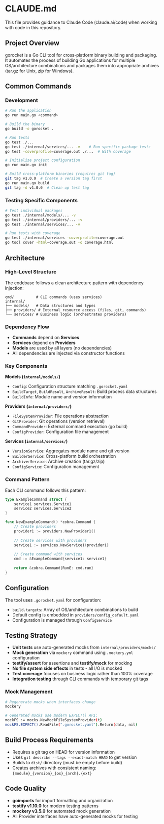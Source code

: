 # CLAUDE.md

This file provides guidance to Claude Code (claude.ai/code) when working with code in this repository.

## Project Overview

gorocket is a Go CLI tool for cross-platform binary building and packaging. It automates the process of building Go applications for multiple OS/architecture combinations and packages them into appropriate archives (tar.gz for Unix, zip for Windows).

## Common Commands

### Development
```bash
# Run the application
go run main.go <command>

# Build the binary
go build -o gorocket .

# Run tests
go test ./...
go test ./internal/services/... -v    # Run specific package tests
go test -coverprofile=coverage.out ./...  # With coverage

# Initialize project configuration
go run main.go init

# Build cross-platform binaries (requires git tag)
git tag v1.0.0  # Create a version tag first
go run main.go build
git tag -d v1.0.0  # Clean up test tag
```

### Testing Specific Components
```bash
# Test individual packages
go test ./internal/models/... -v
go test ./internal/providers/... -v
go test ./internal/services/... -v

# Run tests with coverage
go test ./internal/services -coverprofile=coverage.out
go tool cover -html=coverage.out -o coverage.html
```

## Architecture

### High-Level Structure
The codebase follows a clean architecture pattern with dependency injection:

```
cmd/          # CLI commands (uses services)
internal/
├── models/   # Data structures and types
├── providers/ # External resource access (files, git, commands)
└── services/ # Business logic (orchestrates providers)
```

### Dependency Flow
- **Commands** depend on **Services**
- **Services** depend on **Providers** 
- **Models** are used by all layers (no dependencies)
- All dependencies are injected via constructor functions

### Key Components

**Models (`internal/models/`)**
- `Config`: Configuration structure matching `.gorocket.yaml`
- `BuildTarget`, `BuildResult`, `ArchiveResult`: Build process data structures
- `BuildInfo`: Module name and version information

**Providers (`internal/providers/`)**
- `FileSystemProvider`: File operations abstraction
- `GitProvider`: Git operations (version retrieval)
- `CommandProvider`: External command execution (go build)
- `ConfigProvider`: Configuration file management

**Services (`internal/services/`)**
- `VersionService`: Aggregates module name and git version
- `BuilderService`: Cross-platform build orchestration
- `ArchiverService`: Archive creation (tar.gz/zip)
- `ConfigService`: Configuration management

### Command Pattern
Each CLI command follows this pattern:
```go
type ExampleCommand struct {
    service1 services.Service1
    service2 services.Service2
}

func NewExampleCommand() *cobra.Command {
    // Create providers
    provider1 := providers.NewProvider1()
    
    // Create services with providers
    service1 := services.NewService1(provider1)
    
    // Create command with services
    cmd := &ExampleCommand{service1: service1}
    
    return &cobra.Command{RunE: cmd.run}
}
```

## Configuration

The tool uses `.gorocket.yaml` for configuration:
- `build.targets`: Array of OS/architecture combinations to build
- Default config is embedded in `providers/config_default.yaml`
- Configuration is managed through `ConfigService`

## Testing Strategy

- **Unit tests** use auto-generated mocks from `internal/providers/mocks/`
- **Mock generation** via `mockery` command using `.mockery.yml` configuration
- **testify/assert** for assertions and **testify/mock** for mocking
- **No file system side effects** in tests - all I/O is mocked
- **Test coverage** focuses on business logic rather than 100% coverage
- **Integration testing** through CLI commands with temporary git tags

### Mock Management
```bash
# Regenerate mocks when interfaces change
mockery

# Generated mocks use modern EXPECT() API:
mockFS := mocks.NewMockFileSystemProvider(t)
mockFS.EXPECT().ReadFile(".gorocket.yaml").Return(data, nil)
```

## Build Process Requirements

- Requires a git tag on HEAD for version information
- Uses `git describe --tags --exact-match HEAD` to get version
- Builds to `dist/` directory (must be empty before build)
- Creates archives with consistent naming: `{module}_{version}_{os}_{arch}.{ext}`

## Code Quality

- **goimports** for import formatting and organization
- **testify v1.10.0** for modern testing patterns
- **mockery v3.5.0** for automated mock generation
- All Provider interfaces have auto-generated mocks for testing